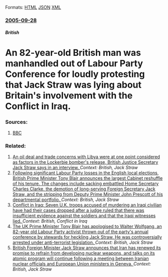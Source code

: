 
Formats: [HTML](/news/2005/09/28/an-82-year-old-british-man-was-manhandled-out-of-labour-party-conference-for-loudly-protesting-that-jack-straw-was-lying-about-britain-s-in.html)  [JSON](/news/2005/09/28/an-82-year-old-british-man-was-manhandled-out-of-labour-party-conference-for-loudly-protesting-that-jack-straw-was-lying-about-britain-s-in.json)  [XML](/news/2005/09/28/an-82-year-old-british-man-was-manhandled-out-of-labour-party-conference-for-loudly-protesting-that-jack-straw-was-lying-about-britain-s-in.xml)  

### [2005-09-28](/news/2005/09/28/index.md)

##### British
#  An 82-year-old British man was manhandled out of Labour Party Conference for loudly protesting that Jack Straw was lying about Britain's involvement with the Conflict in Iraq. 




### Sources:

1. [BBC](http://news.bbc.co.uk/1/hi/uk_politics/4291388.stm)

### Related:

1. [ An oil deal and trade concerns with Libya were at one point considered as factors in the Lockerbie bomber's release, British Justice Secretary Jack Straw says in an interview. ](/news/2009/09/5/an-oil-deal-and-trade-concerns-with-libya-were-at-one-point-considered-as-factors-in-the-lockerbie-bomber-s-release-british-justice-secret.md) _Context: British, Jack Straw_
2. [ Following significant Labour Party losses in the English local elections, British Prime Minister Tony Blair announces the largest Cabinet reshuffle of his tenure. The changes include sacking embattled Home Secretary Charles Clarke, the demotion of long-serving Foreign Secretary Jack Straw, and the stripping from Deputy Prime Minister John Prescott of his departmental portfolio. ](/news/2006/05/5/following-significant-labour-party-losses-in-the-english-local-elections-british-prime-minister-tony-blair-announces-the-largest-cabinet-r.md) _Context: British, Jack Straw_
3. [ Conflict in Iraq: Seven U.K. troops accused of murdering an Iraqi civilian have had their cases dropped after a judge ruled that there was insufficient evidence against the soldiers and that the Iraqi witnesses lied. ](/news/2005/11/3/conflict-in-iraq-seven-u-k-troops-accused-of-murdering-an-iraqi-civilian-have-had-their-cases-dropped-after-a-judge-ruled-that-there-was.md) _Context: British, Conflict in Iraq_
4. [ The UK Prime Minister Tony Blair has apologised to Walter Wolfgang, an 82-year old Labour Party activist thrown out of the party's annual conference by stewards for heckling Jack Straw. He was controversially arrested under anti-terrorist legislation. ](/news/2005/09/29/the-uk-prime-minister-tony-blair-has-apologised-to-walter-wolfgang-an-82-year-old-labour-party-activist-thrown-out-of-the-party-s-annual-c.md) _Context: British, Jack Straw_
5. [ British Foreign Minister Jack Straw announces that Iran has renewed its promise to refrain from developing nuclear weapons, and talks on its atomic program will continue following a meeting between Iranian nuclear officials and European Union ministers in Geneva. ](/news/2005/05/26/british-foreign-minister-jack-straw-announces-that-iran-has-renewed-its-promise-to-refrain-from-developing-nuclear-weapons-and-talks-on-it.md) _Context: British, Jack Straw_
